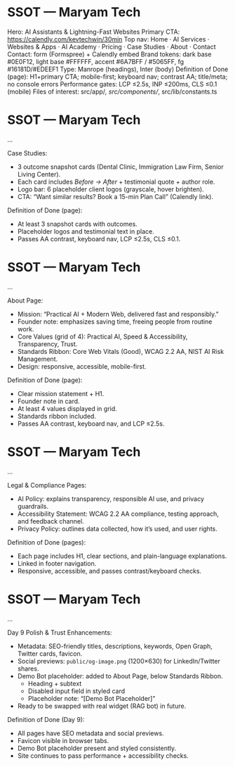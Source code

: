 # SSOT — Maryam Tech

Hero: AI Assistants & Lightning-Fast Websites
Primary CTA: https://calendly.com/kevtechwin/30min
Top nav: Home · AI Services · Websites & Apps · AI Academy · Pricing · Case Studies · About · Contact
Contact: form (Formspree) + Calendly embed
Brand tokens: dark base #0E0F12, light base #FFFFFF, accent #6A7BFF / #5065FF, fg #16181D/#EDEEF1
Type: Manrope (headings), Inter (body)
Definition of Done (page): H1+primary CTA; mobile-first; keyboard nav; contrast AA; title/meta; no console errors
Performance gates: LCP ≤2.5s, INP ≤200ms, CLS ≤0.1 (mobile)
Files of interest: src/app/_, src/components/_, src/lib/constants.ts

# SSOT — Maryam Tech

...

Case Studies:

- 3 outcome snapshot cards (Dental Clinic, Immigration Law Firm, Senior Living Center).
- Each card includes _Before → After_ + testimonial quote + author role.
- Logo bar: 6 placeholder client logos (grayscale, hover brighten).
- CTA: “Want similar results? Book a 15-min Plan Call” (Calendly link).

Definition of Done (page):

- At least 3 snapshot cards with outcomes.
- Placeholder logos and testimonial text in place.
- Passes AA contrast, keyboard nav, LCP ≤2.5s, CLS ≤0.1.

# SSOT — Maryam Tech

...

About Page:

- Mission: “Practical AI + Modern Web, delivered fast and responsibly.”
- Founder note: emphasizes saving time, freeing people from routine work.
- Core Values (grid of 4): Practical AI, Speed & Accessibility, Transparency, Trust.
- Standards Ribbon: Core Web Vitals (Good), WCAG 2.2 AA, NIST AI Risk Management.
- Design: responsive, accessible, mobile-first.

Definition of Done (page):

- Clear mission statement + H1.
- Founder note in card.
- At least 4 values displayed in grid.
- Standards ribbon included.
- Passes AA contrast, keyboard nav, and LCP ≤2.5s.

# SSOT — Maryam Tech

...

Legal & Compliance Pages:

- AI Policy: explains transparency, responsible AI use, and privacy guardrails.
- Accessibility Statement: WCAG 2.2 AA compliance, testing approach, and feedback channel.
- Privacy Policy: outlines data collected, how it’s used, and user rights.

Definition of Done (pages):

- Each page includes H1, clear sections, and plain-language explanations.
- Linked in footer navigation.
- Responsive, accessible, and passes contrast/keyboard checks.

# SSOT — Maryam Tech

...

Day 9 Polish & Trust Enhancements:

- Metadata: SEO-friendly titles, descriptions, keywords, Open Graph, Twitter cards, favicon.
- Social previews: `public/og-image.png` (1200×630) for LinkedIn/Twitter shares.
- Demo Bot placeholder: added to About Page, below Standards Ribbon.
  - Heading + subtext
  - Disabled input field in styled card
  - Placeholder note: “[Demo Bot Placeholder]”
- Ready to be swapped with real widget (RAG bot) in future.

Definition of Done (Day 9):

- All pages have SEO metadata and social previews.
- Favicon visible in browser tabs.
- Demo Bot placeholder present and styled consistently.
- Site continues to pass performance + accessibility checks.
